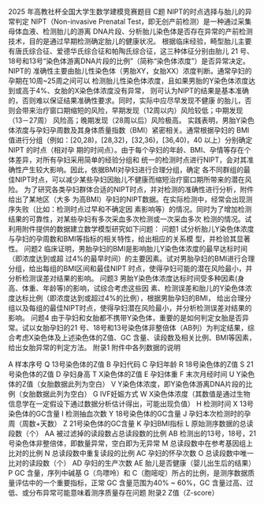2025 年高教社杯全国大学生数学建模竞赛题目 
C题  NIPT的时点选择与胎儿的异常判定 
NIPT（Non-invasive Prenatal Test，即无创产前检测）是一种通过采集母体血液、检测胎儿的游离
DNA片段、分析胎儿染色体是否存在异常的产前检测技术，目的是通过早期检测确定胎儿的健康状况。
根据临床经验，畸型胎儿主要有唐氏综合征、爱德华氏综合征和帕陶氏综合征，这三种体征分别由胎儿
21 号、18号和13号“染色体游离DNA片段的比例”（简称“染色体浓度”）是否异常决定。NIPT的
准确性主要由胎儿性染色体（男胎XY，女胎XX）浓度判断。通常孕妇的孕期在10周~25周之间可以
检测胎儿性染色体浓度，且如果男胎的Y染色体浓度达到或高于4%、女胎的X染色体浓度没有异常，
则可认为NIPT的结果是基本准确的，否则难以保证结果准确性要求。同时，实际中应尽早发现不健康
的胎儿，否则会带来治疗窗口期缩短的风险，早期发现（12周以内）风险较低；中期发现（13－27周）
风险高；晚期发现（28周以后）风险极高。 
实践表明，男胎Y染色体浓度与孕妇孕周数及其身体质量指数（BMI）紧密相关。通常根据孕妇的
BMI 值进行分组（例如：[20,28)，[28,32)，[32,36)，[36,40)，40 以上）分别确定 NIPT 的时点（相对孕
期的时间点）。由于每个孕妇的年龄、BMI、孕情等存在个体差异，对所有孕妇采用简单的经验分组和
统一的检测时点进行NIPT，会对其准确性产生较大影响。因此，依据BMI对孕妇进行合理分组，确定
各不同群组的最佳NIPT时点，可以减少某些孕妇因胎儿不健康而缩短治疗窗口期所带来的潜在风险。 
为了研究各类孕妇群体合适的NIPT时点，并对检测的准确性进行分析，附件给出了某地区（大多
为高BMI）孕妇的NIPT数据。在实际检测中，经常会出现测序失败（比如：检测时点过早和不确定因
素影响等）的情况。同时为了增加检测结果的可靠性，对某些孕妇有多次采血多次检测或一次采血多次
检测的情况。试利用附件提供的数据建立数学模型研究如下问题： 
问题1  试分析胎儿Y染色体浓度与孕妇的孕周数和BMI等指标的相关特性，给出相应的关系模
型，并检验其显著性。 
问题2  临床证明，男胎孕妇的BMI是影响胎儿Y染色体浓度的最早达标时间（即浓度达到或超
过4%的最早时间）的主要因素。试对男胎孕妇的BMI进行合理分组，给出每组的BMI区间和最佳NIPT
时点，使得孕妇可能的潜在风险最小，并分析检测误差对结果的影响。 
问题3  男胎Y染色体浓度达标时间受多种因素(身高、体重、年龄等)的影响，试综合考虑这些因
素、检测误差和胎儿的Y染色体浓度达标比例（即浓度达到或超过4%的比例），根据男胎孕妇的BMI，
给出合理分组以及每组的最佳NIPT时点，使得孕妇潜在风险最小，并分析检测误差对结果的影响。 
问题4  由于孕妇和女胎都不携带Y染色体，重要的是如何判定女胎是否异常。试以女胎孕妇的21
号、18号和13号染色体非整倍体（AB列）为判定结果，综合考虑X染色体及上述染色体的Z值、GC
含量、读段数及相关比例、BMI等因素，给出女胎异常的判定方法。 
附录1  附件中各列数据的说明 

A 样本序号 
Q 13号染色体的Z值 
B 孕妇代码 
C 孕妇年龄 
R 18号染色体的Z值 
S 21 号染色体的Z值
D 孕妇身高 
T X染色体的Z值 
E 孕妇体重 
F 末次月经时间 
U Y染色体的Z值（女胎数据此列为空白） 
V Y染色体浓度，即Y染色体游离DNA片段的比例（女胎数据此列为空白） 
G IVF妊娠方式 
W X染色体浓度（其数值是通过生物信息学在一定假设下通过数据分析估计得出，可能出现负值） 
H 检测时间 
X 13号染色体的GC含量 
I 检测抽血次数 
Y 18号染色体的GC含量 
J 孕妇本次检测时的孕周（周数+天数） 
Z 21号染色体的GC含量 
K 孕妇BMI指标 
L 原始测序数据的总读段数（个） 
AA 被过滤掉的读段数占总读段数的比例 
AB 检测出的13号，18号，21号染色体非整倍体，即数量异常，空白即为无异常 
M 总读段数中在参考基因组上比对的比例 
N 总读段数中重复读段的比例 
AC 孕妇的怀孕次数 
O 总读段数中唯一比对的读段数（个） 
AD 孕妇的生产次数 
AE 胎儿是否健康（婴儿出生后的结果） 
P GC 含量，序列中碱基 G（鸟嘌呤）和 C（胞嘧啶）所占的比例，是测序数据质量评估中的一个重要指标，正常 GC 含量范围为40% ~ 60%，GC 含量过高、过低、或分布异常可能意味着测序质量存在问题 
附录2  Z值（Z-score） 
